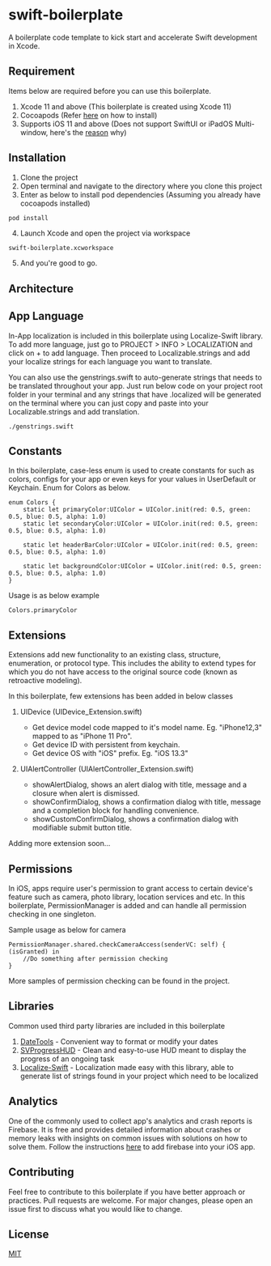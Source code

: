# swift-boilerplate

A boilerplate code template to kick start and accelerate Swift development in Xcode.

## Requirement
Items below are required before you can use this boilerplate.
1. Xcode 11 and above (This boilerplate is created using Xcode 11)
2. Cocoapods (Refer [here](https://cocoapods.org/) on how to install)
3. Supports iOS 11 and above (Does not support SwiftUI or iPadOS Multi-window, here's the [reason](https://fluffy.es/allow-app-created-in-xcode-11-to-run-on-ios-12-and-lower/) why)

## Installation
1. Clone the project
2. Open terminal and navigate to the directory where you clone this project
3. Enter as below to install pod dependencies (Assuming you already have cocoapods installed)

```bash
pod install
```
4. Launch Xcode and open the project via workspace
```
swift-boilerplate.xcworkspace
```
5. And you're good to go.

## Architecture

## App Language
In-App localization is included in this boilerplate using Localize-Swift library. To add more language, just go to PROJECT > INFO > LOCALIZATION and click on + to add language. Then proceed to Localizable.strings and add your localize strings for each language you want to translate.

You can also use the genstrings.swift to auto-generate strings that needs to be translated throughout your app. Just run below code on your project root folder in your terminal and any strings that have .localized will be generated on the terminal where you can just copy and paste into your Localizable.strings and add translation.

```
./genstrings.swift
```
## Constants
In this boilerplate, case-less enum is used to create constants for such as colors, configs for your app or even keys for your values in UserDefault or Keychain. Enum for Colors as below.

```
enum Colors {
    static let primaryColor:UIColor = UIColor.init(red: 0.5, green: 0.5, blue: 0.5, alpha: 1.0)
    static let secondaryColor:UIColor = UIColor.init(red: 0.5, green: 0.5, blue: 0.5, alpha: 1.0)
    
    static let headerBarColor:UIColor = UIColor.init(red: 0.5, green: 0.5, blue: 0.5, alpha: 1.0)
    
    static let backgroundColor:UIColor = UIColor.init(red: 0.5, green: 0.5, blue: 0.5, alpha: 1.0)
}
```

Usage is as below example

```
Colors.primaryColor
```

## Extensions
Extensions add new functionality to an existing class, structure, enumeration, or protocol type. This includes the ability to extend types for which you do not have access to the original source code (known as retroactive modeling).

In this boilerplate, few extensions has been added in below classes

1. UIDevice (UIDevice_Extension.swift) 
	- Get device model code mapped to it's model name. Eg. "iPhone12,3" mapped to as "iPhone 11 Pro".
	- Get device ID with persistent from keychain.
	- Get device OS with "iOS" prefix. Eg. "iOS 13.3"

2. UIAlertController (UIAlertController_Extension.swift)
	- showAlertDialog, shows an alert dialog with title, message and a closure when alert is dismissed.
	- showConfirmDialog, shows a confirmation dialog with title, message and a completion block for handling convenience.
	- showCustomConfirmDialog, shows a confirmation dialog with modifiable submit button title.

Adding more extension soon...

## Permissions
In iOS, apps require user's permission to grant access to certain device's feature such as camera, photo library, location services and etc. In this boilerplate, PermissionManager is added and can handle all permission checking in one singleton.

Sample usage as below for camera

```
PermissionManager.shared.checkCameraAccess(senderVC: self) { (isGranted) in
	//Do something after permission checking
}
```
More samples of permission checking can be found in the project.

## Libraries
Common used third party libraries are included in this boilerplate

1. [DateTools](https://github.com/MatthewYork/DateTools) - Convenient way to format or modify your dates
2. [SVProgressHUD](https://github.com/SVProgressHUD/SVProgressHUD) - Clean and easy-to-use HUD meant to display the progress of an ongoing task
3. [Localize-Swift](https://github.com/marmelroy/Localize-Swift) - Localization made easy with this library, able to generate list of strings found in your project which need to be localized

## Analytics
One of the commonly used to collect app's analytics and crash reports is Firebase. It is free and provides detailed information about crashes or memory leaks with insights on common issues with solutions on how to solve them.
Follow the instructions [here](https://firebase.google.com/docs/ios/setup?authuser=0) to add firebase into your iOS app.

## Contributing
Feel free to contribute to this boilerplate if you have better approach or practices. Pull requests are welcome. For major changes, please open an issue first to discuss what you would like to change.

## License
[MIT](https://choosealicense.com/licenses/mit/)